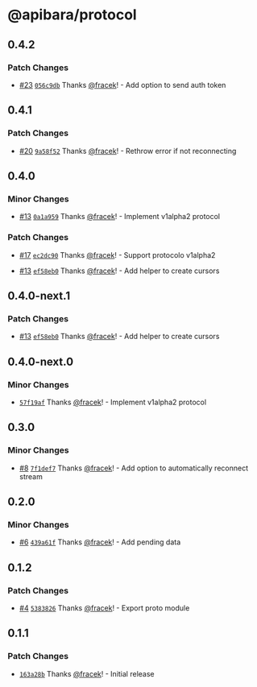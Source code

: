 # @apibara/protocol

## 0.4.2

### Patch Changes

- [#23](https://github.com/apibara/typescript-sdk/pull/23) [`056c9db`](https://github.com/apibara/typescript-sdk/commit/056c9db21a3bf9b0842f3cf19ff175b38d9eb69b) Thanks [@fracek](https://github.com/fracek)! - Add option to send auth token

## 0.4.1

### Patch Changes

- [#20](https://github.com/apibara/typescript-sdk/pull/20) [`9a58f52`](https://github.com/apibara/typescript-sdk/commit/9a58f5223fad6ccb067dcb7303d7f5f559a1b9b5) Thanks [@fracek](https://github.com/fracek)! - Rethrow error if not reconnecting

## 0.4.0

### Minor Changes

- [#13](https://github.com/apibara/typescript-sdk/pull/13) [`0a1a959`](https://github.com/apibara/typescript-sdk/commit/0a1a9599a482520b426b0026d3a98f08cbdbb51f) Thanks [@fracek](https://github.com/fracek)! - Implement v1alpha2 protocol

### Patch Changes

- [#17](https://github.com/apibara/typescript-sdk/pull/17) [`ec2dc90`](https://github.com/apibara/typescript-sdk/commit/ec2dc90a548e07bc6afd20662fec5109fdc80d65) Thanks [@fracek](https://github.com/fracek)! - Support protocolo v1alpha2

- [#13](https://github.com/apibara/typescript-sdk/pull/13) [`ef58eb0`](https://github.com/apibara/typescript-sdk/commit/ef58eb0c9132c0c41d2c74acfb896c5fdd5b9ecc) Thanks [@fracek](https://github.com/fracek)! - Add helper to create cursors

## 0.4.0-next.1

### Patch Changes

- [#13](https://github.com/apibara/typescript-sdk/pull/13) [`ef58eb0`](https://github.com/apibara/typescript-sdk/commit/ef58eb0c9132c0c41d2c74acfb896c5fdd5b9ecc) Thanks [@fracek](https://github.com/fracek)! - Add helper to create cursors

## 0.4.0-next.0

### Minor Changes

- [`57f19af`](https://github.com/apibara/typescript-sdk/commit/57f19af61daae6594214e87ca3a7baae0d5ee86a) Thanks [@fracek](https://github.com/fracek)! - Implement v1alpha2 protocol

## 0.3.0

### Minor Changes

- [#8](https://github.com/apibara/typescript-sdk/pull/8) [`7f1def7`](https://github.com/apibara/typescript-sdk/commit/7f1def70426e8b5704599d2e989e5db5461aa9ac) Thanks [@fracek](https://github.com/fracek)! - Add option to automatically reconnect stream

## 0.2.0

### Minor Changes

- [#6](https://github.com/apibara/typescript-sdk/pull/6) [`439a61f`](https://github.com/apibara/typescript-sdk/commit/439a61f36e14f3b69ba6cdf9032f87f81d6475ef) Thanks [@fracek](https://github.com/fracek)! - Add pending data

## 0.1.2

### Patch Changes

- [#4](https://github.com/apibara/typescript-sdk/pull/4) [`5383826`](https://github.com/apibara/typescript-sdk/commit/538382698f03dc1623a66c24bfef67e3e629b06d) Thanks [@fracek](https://github.com/fracek)! - Export proto module

## 0.1.1

### Patch Changes

- [`163a28b`](https://github.com/apibara/typescript-sdk/commit/163a28b808a8d15bd927f7feaf34546a681c346e) Thanks [@fracek](https://github.com/fracek)! - Initial release
